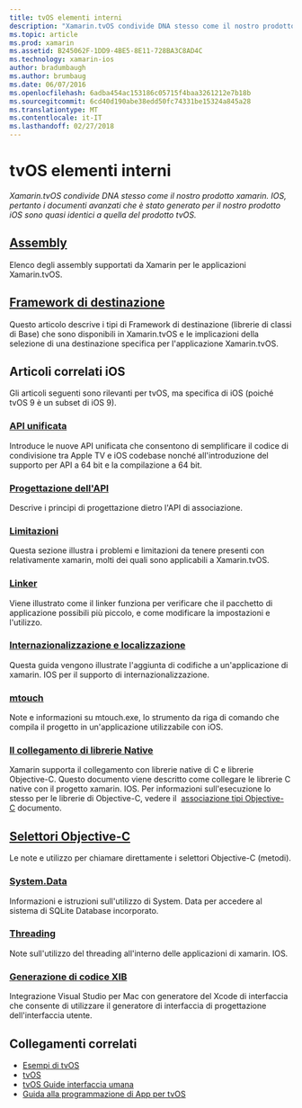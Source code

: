 ```yaml
---
title: tvOS elementi interni
description: "Xamarin.tvOS condivide DNA stesso come il nostro prodotto xamarin. IOS, pertanto i documenti avanzati che è stato generato per il nostro prodotto iOS sono quasi identici a quella del prodotto tvOS."
ms.topic: article
ms.prod: xamarin
ms.assetid: B245062F-1DD9-4BE5-8E11-728BA3C8AD4C
ms.technology: xamarin-ios
author: bradumbaugh
ms.author: brumbaug
ms.date: 06/07/2016
ms.openlocfilehash: 6adba454ac153186c05715f4baa3261212e7b18b
ms.sourcegitcommit: 6cd40d190abe38edd50fc74331be15324a845a28
ms.translationtype: MT
ms.contentlocale: it-IT
ms.lasthandoff: 02/27/2018
---
```

# <a name="tvos-internals"></a>tvOS elementi interni

_Xamarin.tvOS condivide DNA stesso come il nostro prodotto xamarin. IOS, pertanto i documenti avanzati che è stato generato per il nostro prodotto iOS sono quasi identici a quella del prodotto tvOS._


##  <a name="assembliesiostvosinternalsassembliesmd"></a>[Assembly](~/ios/tvos/internals/assemblies.md)

Elenco degli assembly supportati da Xamarin per le applicazioni Xamarin.tvOS.

##  <a name="target-frameworksiostvosinternalsframeworksmd"></a>[Framework di destinazione](~/ios/tvos/internals/frameworks.md)

Questo articolo descrive i tipi di Framework di destinazione (librerie di classi di Base) che sono disponibili in Xamarin.tvOS e le implicazioni della selezione di una destinazione specifica per l'applicazione Xamarin.tvOS.

## <a name="related-ios-articles"></a>Articoli correlati iOS

Gli articoli seguenti sono rilevanti per tvOS, ma specifica di iOS (poiché tvOS 9 è un subset di iOS 9).

###  <a name="unified-apicross-platformmaciosunifiedindexmd"></a>[API unificata](~/cross-platform/macios/unified/index.md)

Introduce le nuove API unificata che consentono di semplificare il codice di condivisione tra Apple TV e iOS codebase nonché all'introduzione del supporto per API a 64 bit e la compilazione a 64 bit.  

###  <a name="api-designiosinternalsapi-designindexmd"></a>[Progettazione dell'API](~/ios/internals/api-design/index.md)

Descrive i principi di progettazione dietro l'API di associazione.

###  <a name="limitationsiosinternalslimitationsmd"></a>[Limitazioni](~/ios/internals/limitations.md)

Questa sezione illustra i problemi e limitazioni da tenere presenti con relativamente xamarin, molti dei quali sono applicabili a Xamarin.tvOS.

###  <a name="linkeriosdeploy-testlinkermd"></a>[Linker](~/ios/deploy-test/linker.md)

Viene illustrato come il linker funziona per verificare che il pacchetto di applicazione possibili più piccolo, e come modificare la impostazioni e l'utilizzo.

###  <a name="localization-and-internationalizationiosapp-fundamentalslocalizationindexmd"></a>[Internazionalizzazione e localizzazione](~/ios/app-fundamentals/localization/index.md)

Questa guida vengono illustrate l'aggiunta di codifiche a un'applicazione di xamarin. IOS per il supporto di internazionalizzazione.

###  <a name="mtouchiosdeploy-testmtouchmd"></a>[mtouch](~/ios/deploy-test/mtouch.md)

Note e informazioni su mtouch.exe, lo strumento da riga di comando che compila il progetto in un'applicazione utilizzabile con iOS.

###  <a name="linking-native-librariesiosplatformnative-interopmd"></a>[Il collegamento di librerie Native](~/ios/platform/native-interop.md)

Xamarin supporta il collegamento con librerie native di C e librerie Objective-C. Questo documento viene descritto come collegare le librerie C native con il progetto xamarin. IOS. Per informazioni sull'esecuzione lo stesso per le librerie di Objective-C, vedere il&nbsp; [associazione tipi Objective-C](~/ios/platform/binding-objective-c/index.md)&nbsp;documento.

##  <a name="objective-c-selectorsiosinternalsobjective-c-selectorsmd"></a>[Selettori Objective-C](~/ios/internals/objective-c-selectors.md)

Le note e utilizzo per chiamare direttamente i selettori Objective-C (metodi).

###  <a name="systemdataiosdata-cloudsystemdatamd"></a>[System.Data](~/ios/data-cloud/system.data.md)

Informazioni e istruzioni sull'utilizzo di System. Data per accedere al sistema di SQLite Database incorporato.

###  <a name="threadingiosapp-fundamentalsthreadingmd"></a>[Threading](~/ios/app-fundamentals/threading.md)

Note sull'utilizzo del threading all'interno delle applicazioni di xamarin. IOS.

###  <a name="xib-code-generationiosinternalsxib-code-generationmd"></a>[Generazione di codice XIB](~/ios/internals/xib-code-generation.md)

Integrazione Visual Studio per Mac con generatore del Xcode di interfaccia che consente di utilizzare il generatore di interfaccia di progettazione dell'interfaccia utente.



## <a name="related-links"></a>Collegamenti correlati

- [Esempi di tvOS](https://developer.xamarin.com/samples/tvos/all/)
- [tvOS](https://developer.apple.com/tvos/)
- [tvOS Guide interfaccia umana](https://developer.apple.com/tvos/human-interface-guidelines/)
- [Guida alla programmazione di App per tvOS](https://developer.apple.com/library/prerelease/tvos/documentation/General/Conceptual/AppleTV_PG/)
